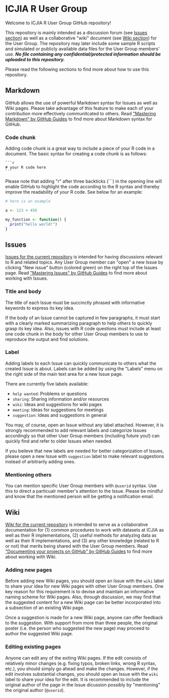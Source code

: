 # ICJIA R User Group

Welcome to ICJIA R User Group GitHub repository!

This repository is mainly intended as a discussion forum (see [Issues section](#issues)) as well as a collaborative "wiki" document (see [Wiki section](#wiki)) for the User Group. The repository may later include some sample R scripts and simulated or publicly available data files for the User Group members' use. ***No file containing any confidential/protected information should be uploaded to this repository.***

Please read the following sections to find more about how to use this repository.

## Markdown
GitHub allows the use of powerful Markdown syntax for Issues as well as Wiki pages. Please take advantage of this feature to make each of your contribution more effectively communitcated to others. Read ["Mastering Markdown" by GitHub Guides](https://guides.github.com/features/mastering-markdown/) to find more about Markdown syntax for GitHub.

### Code chunk
Adding code chunk is a great way to include a piece of your R code in a document. The basic syntax for creating a code chunk is as follows:
````
```r
# your R code here
```
````

Please note that adding "r" after three backticks (\`\`\`) in the opening line will enable GitHub to highlight the code according to the R syntax and thereby improve the readability of your R code. See below for an example:

```r
# here is an example

a <- 123 + 456

my_function <- function() {
  print("hello world!")
}
```

## Issues
[Issues for the current repository](https://github.com/bobaekang/icjia_r_user_group/issues) is intended for having discussions relevant to R and related topics. Any User Group member can "open" a new Issue by clicking "New issue" button (colored green) on the right top of the Issues page. Read ["Mastering Issues" by GitHub Guides](https://guides.github.com/features/issues/) to find more about working with Issues.

### Title and body
The title of each Issue must be succinctly phrased with informative keywords to express its key idea.

If the body of an Issue cannot be captured in few paragraphs, it must start with a clearly marked summarizing paragraph to help others to quickly grasp its key idea. Also, issues with R code questions must include at least one code chunk in the body for other User Group members to use to reproduce the output and find solutions.

### Label
Adding labels to each Issue can quickly communicate to others what the created Issue is about. Labels can be added by using the "Labels" menu on the right side of the main text area for a new Issue page.

There are currently five labels available:
* `help wanted`: Problems or questions
* `sharing`: Sharing information and/or resources
* `wiki`: Ideas and suggestions for wiki pages
* `meeting`: Ideas for suggestions for meetings
* `suggestion`: Ideas and suggestions in general

You may, of course, open an Issue without any label attached. However, it is strongly recommended to add relevant labels and categorize Issues accordingly so that other User Group members (including future you!) can quickly find and refer to older Issues when needed.

If you beileve that new labels are needed for better categorization of Issues, please open a new Issue with `suggestion` label to make relevant suggestions instead of arbitrarily adding ones.

### Mentioning others
You can mention specific User Group members with `@userid` syntax. Use this to direct a particualr member's attention to the Issue. Please be mindful and know that the mentioned person will be getting a notification email.

## Wiki
[Wiki for the current repository](https://github.com/bobaekang/icjia_r_user_group/wiki) is intended to serve as a collaborative documentation for (1) common procedures to work with datasets at ICJIA as well as their R implementations, (2) useful methods for analyzing data as well as their R implementations, and (3) any other knowledge (related to R or not) that merits being shared with the User Group members. Read ["Documenting your projects on GitHub" by GitHub Guides](https://guides.github.com/features/wikis/) to find more about working with Wiki.

### Adding new pages
Before adding new Wiki pages, you should open an Issue with the `wiki` label to share your idea for new Wiki pages with other User Group members. One key reason for this requirement is to devise and maintain an informative naming scheme for Wiki pages. Also, through discussion, we may find that the suggested content for a new Wiki page can be better incorporated into a subsection of an existing Wiki page.

Once a suggestion is made for a new Wiki page, anyone can offer feedback to the suggestion. With support from more than three people, the original poster (i.e. the person who suggested the new page) may proceed to author the suggested Wiki page.

### Editing existing pages
Anyone can edit any of the exiting Wiki pages. If the edit consists of relatively minor changes (e.g. fixing typos, broken links, wrong R syntax, etc.), you should simply go ahead and make the changes. However, if the edit involves substantial changes, you should open an Issue with the `wiki` label to share your idea for the edit. It is recommended to include the original author of the page in the Issue dicussion possibly by "mentioning" the original author (`@userid`).
